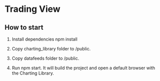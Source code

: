 # Trading View

## How to start

1. Install dependencies npm install

2. Copy charting_library folder to /public. 

3. Copy datafeeds folder to /public.

4. Run npm start. It will build the project and open a default browser with the Charting Library.


